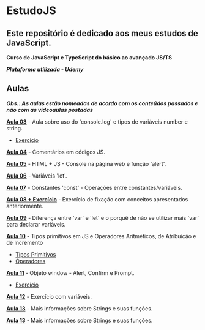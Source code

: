# EstudoJS
## Este repositório é dedicado aos meus estudos de JavaScript.

**Curso de JavaScript e TypeScript do básico ao avançado JS/TS**

***Plataforma utilizada - Udemy***

## Aulas

***Obs.: As aulas estão nomeadas de acordo com os conteúdos passados e não com as vídeoaulas postadas***

**[Aula 03](https://github.com/AlexandreCarmo/EstudoJS/tree/main/Aula%2003)** - Aula sobre uso do 'console.log' e tipos de variáveis number e string.
- [Exercício](https://github.com/AlexandreCarmo/EstudoJS/tree/main/Aula%2003/Exercicios)

**[Aula 04](https://github.com/AlexandreCarmo/EstudoJS/tree/main/Aula%2004)** - Comentários em códigos JS.

**[Aula 05](https://github.com/AlexandreCarmo/EstudoJS/tree/main/Aula%2005)** - HTML + JS - Console na página web e função 'alert'.

**[Aula 06](https://github.com/AlexandreCarmo/EstudoJS/tree/main/Aula%2006)** - Variáveis 'let'.

**[Aula 07](https://github.com/AlexandreCarmo/EstudoJS/tree/main/Aula%2007)** - Constantes 'const' - Operações entre constantes/variáveis.

**[Aula 08 + Exercício](https://github.com/AlexandreCarmo/EstudoJS/tree/main/Aula%2008)** - Exercício de fixação com conceitos apresentados anteriormente.

**[Aula 09](https://github.com/AlexandreCarmo/EstudoJS/tree/main/Aula%2009)** - Diferença entre 'var' e 'let' e o porquê de não se utilizar mais 'var' para declarar variáveis.

**[Aula 10](https://github.com/CasagrandeCarmo/EstudoJS/tree/main/Aula%2010)** - Tipos primitivos em JS e Operadores Aritméticos, de Atribuição e de Incremento
- [Tipos Primitivos](https://github.com/CasagrandeCarmo/EstudoJS/tree/main/Aula%2010/Tipos%20Primitivos)
- [Operadores](https://github.com/CasagrandeCarmo/EstudoJS/tree/main/Aula%2010/Operadores)

**[Aula 11](https://github.com/CasagrandeCarmo/EstudoJS/tree/main/Aula%2011)** - Objeto window - Alert, Confirm e Prompt.
- [Exercício](https://github.com/CasagrandeCarmo/EstudoJS/tree/main/Aula%2011/Exercício)

**[Aula 12](https://github.com/CasagrandeCarmo/EstudoJS/tree/main/Aula%2012)** - Exercício com variáveis. 

**[Aula 13](https://github.com/CasagrandeCarmo/EstudoJS/tree/main/Aula%2013)** - Mais informações sobre Strings e suas funções. 

**[Aula 13](https://github.com/CasagrandeCarmo/EstudoJS/tree/main/Aula%2013)** - Mais informações sobre Strings e suas funções. 